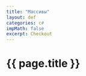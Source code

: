 ```yaml
---
title: "Массивы"
layout: def
categories: c#
impMath: false
excerpt: Checkout
---
```


# {{ page.title }}
